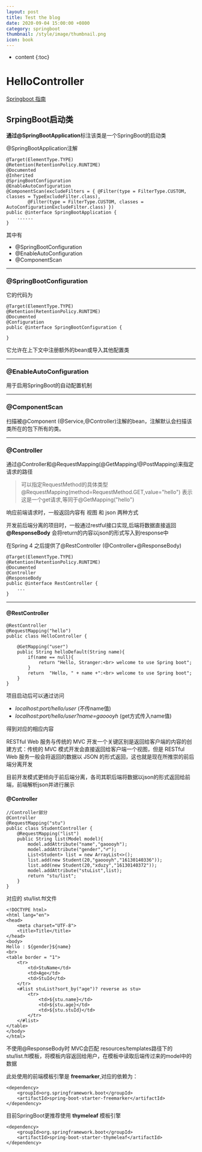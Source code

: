```yaml
---
layout: post
title: Test the blog 
date: 2020-09-04 15:00:00 +0800
category: springboot
thumbnail: /style/image/thumbnail.png
icon: book
---
```


* content
{:toc}

# HelloController
[Springboot 指南](https://snailclimb.gitee.io/springboot-guide/)

## SrpingBoot启动类
**通过@SpringBootApplication**标注该类是一个SpringBoot的启动类

@SpringBootApplication注解

```
@Target(ElementType.TYPE)
@Retention(RetentionPolicy.RUNTIME)
@Documented
@Inherited
@SpringBootConfiguration
@EnableAutoConfiguration
@ComponentScan(excludeFilters = { @Filter(type = FilterType.CUSTOM, classes = TypeExcludeFilter.class),
		@Filter(type = FilterType.CUSTOM, classes = AutoConfigurationExcludeFilter.class) })
public @interface SpringBootApplication {
    ......
}
```
其中有
* @SpringBootConfiguration
* @EnableAutoConfiguration 
* @ComponentScan
***
### @SpringBootConfiguration
它的代码为
```
@Target(ElementType.TYPE)
@Retention(RetentionPolicy.RUNTIME)
@Documented
@Configuration
public @interface SpringBootConfiguration {

}
```
它允许在上下文中注册额外的bean或导入其他配置类

***
### @EnableAutoConfiguration  
用于启用SpringBoot的自动配置机制
***

### @ComponentScan
扫描被@Component (@Service,@Controller)注解的bean，注解默认会扫描该类所在的包下所有的类。


***

### @Controller 
通过@Controller和@RequestMapping(@GetMapping/@PostMapping)来指定请求的路径

> 可以指定RequestMethod的具体类型
> @RequestMapping(method=RequestMethod.GET,value="hello") 表示这是一个get请求,等同于@GetMapping("hello")


响应前端请求时，一般返回内容有 视图 和 json 两种方式

开发前后端分离的项目时，一般通过restful接口实现,后端将数据直接返回
**@ResponseBody** 会将return的内容以json的形式写入到response中

在Spring 4 之后提供了@RestController (@Controller+@ResponseBody)
```
@Target(ElementType.TYPE)
@Retention(RetentionPolicy.RUNTIME)
@Documented
@Controller
@ResponseBody
public @interface RestController {
    ...
}
```
***

#### @RestController
```
@RestController
@RequestMapping("hello")
public class HelloController {

    @GetMapping("user")
    public String helloDefault(String name){
        if(name == null){
            return "Hello, Stranger:<br> welcome to use Spring boot";
        }
        return  "Hello, " + name +":<br> welcome to use Spring boot";
    }
}
```
项目启动后可以通过访问

* *localhost:port/hello/user* (不传name值)
* *localhost:port/hello/user?name=gaoooyh* (get方式传入name值)

得到对应的相应内容

RESTful Web 服务与传统的 MVC 开发一个关键区别是返回给客户端的内容的创建方式：传统的 MVC 模式开发会直接返回给客户端一个视图，但是 RESTful Web 服务一般会将返回的数据以 JSON 的形式返回，这也就是现在所推崇的前后端分离开发

目前开发模式更倾向于前后端分离，各司其职后端将数据以json的形式返回给前端，前端解析json并进行展示


#### @Controller

```
//Controller部分
@Controller
@RequestMapping("stu")
public class StudentController {
    @RequestMapping("list")
    public String list(Model model){
        model.addAttribute("name","gaoooyh");
        model.addAttribute("gender","♂");
        List<Student> list = new ArrayList<>();
        list.add(new Student(20,"gaoooyh","16130140336"));
        list.add(new Student(20,"xduzy","16130140372"));
        model.addAttribute("stuList",list);
        return "stu/list";
    }
}
```
对应的 stu/list.ftl文件
```
<!DOCTYPE html>
<html lang="en">
<head>
    <meta charset="UTF-8">
    <title>Title</title>
</head>
<body>
Hello : ${gender}${name}
<br>
<table border = "1">
    <tr>
        <td>StuName</td>
        <td>Age</td>
        <td>StuId</td>
    </tr>
    <#list stuList?sort_by("age")? reverse as stu>
        <tr>
            <td>${stu.name}</td>
            <td>${stu.age}</td>
            <td>${stu.stuId}</td>
        </tr>
    </#list>
</table>
</body>
</html>
```
不使用@ResponseBody时 MVC会匹配 resources/templates路径下的 stu/list.ftl模板，将模板内容返回给用户，在模板中读取后端传过来的model中的数据  

此处使用的前端模板引擎是 **freemarker**,对应的依赖为：
```
<dependency>
    <groupId>org.springframework.boot</groupId>
    <artifactId>spring-boot-starter-freemarker</artifactId>
</dependency>
```
目前SpringBoot更推荐使用 **thymeleaf** 模板引擎
```
<dependency>
    <groupId>org.springframework.boot</groupId>
    <artifactId>spring-boot-starter-thymeleaf</artifactId>
</dependency>
```



